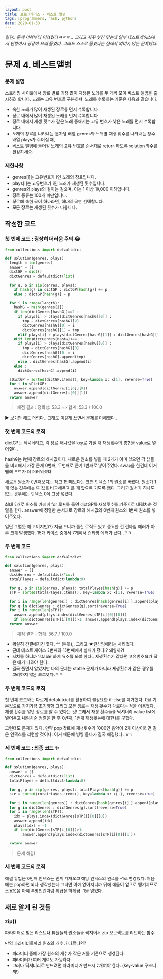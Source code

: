 ```yaml
---
layout: post
title: 프로그래머스 - 베스트 앨범
tags: [programmers, hash, python]
date: 2020-01-30
---
```

*일단.. 문제 이해부터 어려웠다ㅋㅋㅋ... 그리고 자꾸 맞긴 맞는데 일부 테스트케이스에서 안맞아서 굉장히 오래 풀었다.
그래도 스스로 풀었다는 점에서 의미가 있는 문제였다.*

# 문제 4. 베스트앨범
 
### 문제 설명

스트리밍 사이트에서 장르 별로 가장 많이 재생된 노래를 두 개씩 모아 베스트 앨범을 출시하려 합니다.
노래는 고유 번호로 구분하며, 노래를 수록하는 기준은 다음과 같습니다.

- 속한 노래가 많이 재생된 장르를 먼저 수록합니다.
- 장르 내에서 많이 재생된 노래를 먼저 수록합니다.
- 장르 내에서 재생 횟수가 같은 노래 중에서는 고유 번호가 낮은 노래를 먼저 수록합니다.
- 노래의 장르를 나타내는 문자열 배열 genres와 노래별 재생 횟수를 나타내는 정수 배열 plays가 주어질 때,
- 베스트 앨범에 들어갈 노래의 고유 번호를 순서대로 return 하도록 solution 함수를 완성하세요.

### 제한사항

- genres[i]는 고유번호가 i인 노래의 장르입니다.
- plays[i]는 고유번호가 i인 노래가 재생된 횟수입니다.
- genres와 plays의 길이는 같으며, 이는 1 이상 10,000 이하입니다.
- 장르 종류는 100개 미만입니다.
- 장르에 속한 곡이 하나라면, 하나의 곡만 선택합니다.
- 모든 장르는 재생된 횟수가 다릅니다.

## 작성한 코드

### 첫 번째 코드 : 굉장히 더러움 주의 😂

```python
from collections import defaultdict

def solution(genres, plays):
  length = len(genres)
  answer = []
  dictGP = dict()
  dictGenres = defaultdict(list)

  for g, p in zip(genres, plays):
    if hash(g) in dictGP : dictGP[hash(g)] += p
    else : dictGP[hash(g)] = p

  for i in range(length):
    hashG = hash(genres[i])
    if len(dictGenres[hashG])==2 :
      if plays[i] > plays[dictGenres[hashG][0]] :
        tmp = dictGenres[hashG][0]
        dictGenres[hashG][0] = i
        dictGenres[hashG][1] = tmp
      elif plays[i] > plays[dictGenres[hashG][1]] : dictGenres[hashG][1] = i
    elif len(dictGenres[hashG])==1 : 
      if plays[i] > plays[dictGenres[hashG][0]] :
        tmp = dictGenres[hashG][0]
        dictGenres[hashG][0] = i
        dictGenres[hashG].append(tmp)
      else : dictGenres[hashG].append(i)
    else : 
      dictGenres[hashG].append(i)

  sDictGP = sorted(dictGP.items(), key=lambda x: x[1], reverse=True)
  for i in sDictGP:
    answer.append(dictGenres[i[0]][0])
    answer.append(dictGenres[i[0]][1])
  return answer
```

> 채점 결과 : 정확성: 53.3 => 합계: 53.3 / 100.0

▶️ 보기만 해도 더럽다.. 그래도 이렇게 쓰면서 문제를 이해했다..

### 첫 번째 코드의 로직

dictGP는 딕셔너리고, 각 장르 해시값을 key로 가질 때 재생횟수의 총합을 value로 넣어줬다.

hashG는 i번째 장르의 해시값이다. 새로운 원소를 넣을 때 2개가 이미 있으면 각 값들을 비교해서 가장 큰게 0번째, 두번째로 큰게 1번째로 넣어주었다. swap을 한건데 이거 땜에 코드가 더 더러워졌다.

새로운 원소가 0번째보다는 작고 1번째보다는 크면 인덱스 1의 원소를 바꿨다.
원소가 1개 있는 경우에는 또 값을 비교해주고 큰 게 앞으로 가도록 했다.
그리고 원소가 하나도 없는 경우에는 인덱스 0에 그냥 넣었다.

최대 2개로 원소를 가지게 for 루프를 돌면 dictGP를 재생횟수를 기준으로 내림차순 정렬을 한다.
answer에 정렬한 순서대로 장르의 해시값의 0번째 원소와 1번째 원소를 넣어주었다.

일단 그럴듯 해 보이지만(?) 지금 보니까 틀린 로직도 있고 중요한 건 런타임 에러가 아주 크게 발생했다.
15개 케이스 중에서 7개에서 런타임 에러가 났다..ㅋㅋ

### 두 번째 코드

```python
from collections import defaultdict

def solution(genres, plays):
  answer = []
  dictGenres = defaultdict(list)
  totalPlayes = defaultdict(lambda:0)

  for g, p in zip(genres, plays): totalPlayes[hash(g)] += p
  sTP = sorted(totalPlayes.items(), key=lambda x: x[1], reverse=True)

  for i in range(len(genres)) : dictGenres[hash(genres[i])].append(plays[i])
  for g in dictGenres : dictGenres[g].sort(reverse=True)
  for i in range(len(sTP)):
    answer.append(plays.index(dictGenres[sTP[i][0]][0]))
    if len(dictGenres[sTP[i][0]])>1: answer.append(plays.index(dictGenres[sTP[i][0]][1]))
  return answer
```

> 채점 결과 - 합계: 86.7 / 100.0

- 확실히 간결해지긴 했다. ^^ (뿌듯),, 그리고 ★런타임에러는 사라졌다.
- 근데 테스트 케이스 2번째와 15번째에서 실패가 떴다!? 왜일까?!
- 서치를 하니까 'stable'하게 요소를 놔야 한다.. 재생횟수가 같다면 고유번호(i)가 작은 애가 나와야 한다.
- 결국 풀면서 알았지만 나의 문제는 stable 문제가 아니라 재생횟수가 같은 경우를 고려하지 않은 코드였다.ㅋㅋ

### 두 번째 코드의 로직

첫 번째 코드와는 다르게 defalutdict를 활용하여 불필요한 if-else를 제거했다. 0을 기본값으로 가지게끔 초기화함
그리고 모든 장르는 재생 횟수가 다르다는 점을 이용했다. 재생 횟수를 알면 장르를 알 수 있다는 것!
그래서 재생 횟수들을 딕셔너리 value list에 넣어두고 내림차순 정렬을 한 후 0번째, 1번째 재생횟수에 대한 i를 구했다.

그런데도 문제가 있다. 만약 pop 장르에 재생횟수가 1000인 음악이 2개 이상이라면 같은 인덱스를 리턴할 것이다.
이거 때문에 빙빙 돌다가 결국 해결했다. ㅠㅠ

### 세 번째 코드 : 최종 코드 ✨

```python
from collections import defaultdict

def solution(genres, plays):
  answer = []
  dictGenres = defaultdict(list)
  totalPlayes = defaultdict(lambda:0)

  for g, p in zip(genres, plays): totalPlayes[hash(g)] += p
  sTP = sorted(totalPlayes.items(), key=lambda x: x[1], reverse=True)

  for i in range(len(genres)) : dictGenres[hash(genres[i])].append(plays[i])
  for g in dictGenres : dictGenres[g].sort(reverse=True)
  for i in range(len(sTP)):
    idx = plays.index(dictGenres[sTP[i][0]][0])
    answer.append(idx)
    plays[idx] = -1
    if len(dictGenres[sTP[i][0]])>1:
    	answer.append(plays.index(dictGenres[sTP[i][0]][1]))

  return answer
```

> 문제 해결!

### 세 번째 코드의 로직

해결 방법은 0번째 인덱스는 먼저 가져오고 해당 인덱스의 원소를 -1로 변경했다. 
처음에는 pop하면 되나 생각했는데 그러면 아예 없어지니까 뒤에 애들이 앞으로 땡겨지므로 소용없음
아예 투명인간처럼 취급을 하게끔 -1을 넣었다.
 
## 새로 알게 된 것들

### zip()

파라미터로 받은 리스트나 튜플들의 원소들을 짝지어서 zip 오브젝트를 리턴하는 함수

만약 파라미터들끼리 원소의 개수가 다르다면?
- 파라미터 중에 가장 원소의 개수가 작은 거를 기준으로 생성된다.
- 파라미터가 여러 개여도 가능하다.
- 그러나 딕셔너리로 만드려면 파라미터가 반드시 2개여야 한다. (key-value 구조니까!)
